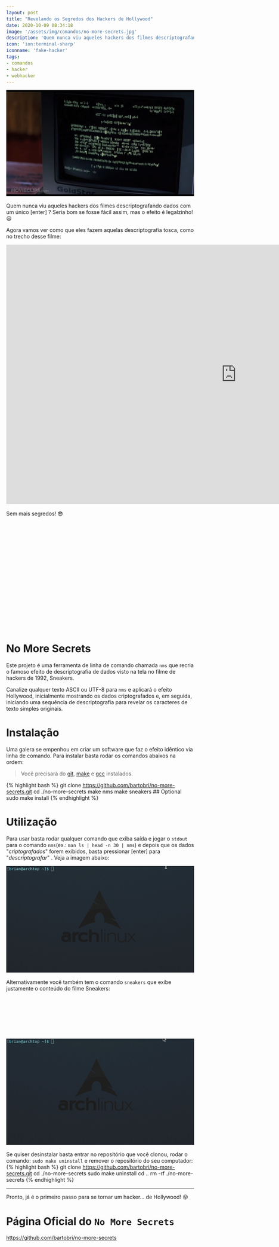 ```yaml
---
layout: post
title: "Revelando os Segredos dos Hackers de Hollywood"
date: 2020-10-09 08:34:18
image: '/assets/img/comandos/no-more-secrets.jpg'
description: 'Quem nunca viu aqueles hackers dos filmes descriptografando dados com um único [enter] ?'
icon: 'ion:terminal-sharp'
iconname: 'fake-hacker'
tags:
- comandos
- hacker
- webhacker
---
```


![Revelando os Segredos dos Hackers de Hollywood](/assets/img/comandos/no-more-secrets.jpg)

Quem nunca viu aqueles hackers dos filmes descriptografando dados com um único [enter] ? Seria bom se fosse fácil assim, mas o efeito é legalzinho! 😃 

Agora vamos ver como que eles fazem aquelas descriptografia tosca, como no trecho desse filme:

<iframe width="1234" height="694" src="https://www.youtube.com/embed/F5bAa6gFvLs&t=35" frameborder="0" allow="accelerometer; autoplay; encrypted-media; gyroscope; picture-in-picture" allowfullscreen></iframe> 

Sem mais segredos! 😎 

<!-- QUADRADO -->
<script async src="//pagead2.googlesyndication.com/pagead/js/adsbygoogle.js"></script>
<ins class="adsbygoogle"
style="display:inline-block;width:336px;height:280px"
data-ad-client="ca-pub-2838251107855362"
data-ad-slot="5351066970"></ins>
<script>
(adsbygoogle = window.adsbygoogle || []).push({});
</script>

# No More Secrets
Este projeto é uma ferramenta de linha de comando chamada `nms` que recria o famoso efeito de descriptografia de dados visto na tela no filme de hackers de 1992, Sneakers.

Canalize qualquer texto ASCII ou UTF-8 para `nms` e aplicará o efeito Hollywood, inicialmente mostrando os dados criptografados e, em seguida, iniciando uma sequência de descriptografia para revelar os caracteres de texto simples originais.

# Instalação
Uma galera se empenhou em criar um software que faz o efeito idêntico via linha de comando. Para instalar basta rodar os comandos abaixos na ordem:
> Você precisará do [git](https://terminalroot.com.br/git/), [make](https://terminalroot.com.br/2019/12/como-criar-um-makefile.html) e [gcc](https://terminalroot.com.br/2019/12/gcc-vs-llvm-qual-e-o-melhor-compilador.html) instalados.

{% highlight bash %}
git clone https://github.com/bartobri/no-more-secrets.git
cd ./no-more-secrets
make nms
make sneakers             ## Optional
sudo make install
{% endhighlight %}

# Utilização
Para usar basta rodar qualquer comando que exiba saída e jogar o `stdout` para o comando `nms`(ex.: `man ls | head -n 30 | nms`) e depois que os dados "*criptografados*" forem exibidos, basta pressionar [enter] para "*descriptografar*" . Veja a imagem abaixo:

![No More Secrets](/assets/img/comandos/no-more-secrets.gif)

Alternativamente você também tem o comando `sneakers` que exibe justamente o conteúdo do filme Sneakers:

<!-- MINI ANÚNCIO -->
<script async src="//pagead2.googlesyndication.com/pagead/js/adsbygoogle.js"></script>
<!-- Games Root -->
<ins class="adsbygoogle"
style="display:inline-block;width:730px;height:95px"
data-ad-client="ca-pub-2838251107855362"
data-ad-slot="5351066970"></ins>
<script>
(adsbygoogle = window.adsbygoogle || []).push({});
</script>

![Sneakers](/assets/img/comandos/sneakers.gif)

Se quiser desinstalar basta entrar no repositório que você clonou, rodar o comando: `sudo make uninstall` e remover o repositório do seu computador:
{% highlight bash %}
git clone https://github.com/bartobri/no-more-secrets.git
cd ./no-more-secrets
sudo make uninstall
cd ..
rm -rf ./no-more-secrets
{% endhighlight %}

---

Pronto, já é o primeiro passo para se tornar um hacker... de Hollywood! 😛 

# Página Oficial do `No More Secrets`
<https://github.com/bartobri/no-more-secrets>


